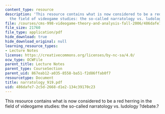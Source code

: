 ```yaml
---
content_type: resource
description: 'This resource contains what is now considered to be a red herring in
  the field of videogame studies: the so-called narratology vs. ludology ?debate.?'
file: /courses/cms-998-videogame-theory-and-analysis-fall-2006/486dafe72c5d2668d1e2134c39170c23_narratology_919.pdf
file_size: 21760
file_type: application/pdf
hide_download: true
hide_download_original: null
learning_resource_types:
- Lecture Notes
license: https://creativecommons.org/licenses/by-nc-sa/4.0/
ocw_type: OCWFile
parent_title: Lecture Notes
parent_type: CourseSection
parent_uid: 867eab12-a035-8558-ba51-f2d86ffab0f7
resourcetype: Document
title: narratology_919.pdf
uid: 486dafe7-2c5d-2668-d1e2-134c39170c23
---
```

This resource contains what is now considered to be a red herring in the field of videogame studies: the so-called narratology vs. ludology ?debate.?